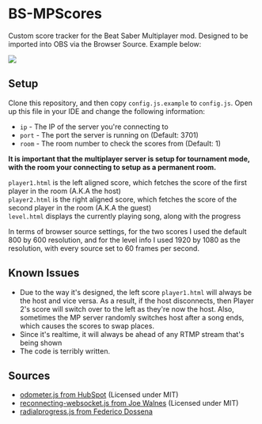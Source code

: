 # BS-MPScores
Custom score tracker for the Beat Saber Multiplayer mod. Designed to be imported into OBS via the Browser Source. Example below:

![](https://i.imgur.com/VcQZ9sz.jpg)

## Setup
Clone this repository, and then copy `config.js.example` to `config.js`. Open up this file in your IDE and change the following information:

 - `ip` - The IP of the server you're connecting to
 - `port` - The port the server is running on (Default: 3701)
 - `room` - The room number to check the scores from (Default: 1)

**It is important that the multiplayer server is setup for tournament mode, with the room your connecting to setup as a permanent room.**

`player1.html` is the left aligned score, which fetches the score of the first player in the room (A.K.A the host)  
`player2.html` is the right aligned score, which fetches the score of the second player in the room (A.K.A the guest)  
`level.html` displays the currently playing song, along with the progress  

In terms of browser source settings, for the two scores I used the default 800 by 600 resolution, and for the level info I used 1920 by 1080 as the resolution, with every source set to 60 frames per second.

## Known Issues
 - Due to the way it's designed, the left score `player1.html` will always be the host and vice versa. As a result, if the host disconnects, then Player 2's score will switch over to the left as they're now the host. Also, sometimes the MP server randomly switches host after a song ends, which causes the scores to swap places.
 - Since it's realtime, it will always be ahead of any RTMP stream that's being shown
 - The code is terribly written.

## Sources
 - [odometer.js from HubSpot](https://github.com/HubSpot/odometer) (Licensed under MIT)
 - [reconnecting-websocket.js from Joe Walnes](https://github.com/joewalnes/reconnecting-websocket) (Licensed under MIT)
 - [radialprogress.js from Federico Dossena](https://fdossena.com/?p=html5cool/radprog/i.frag)
